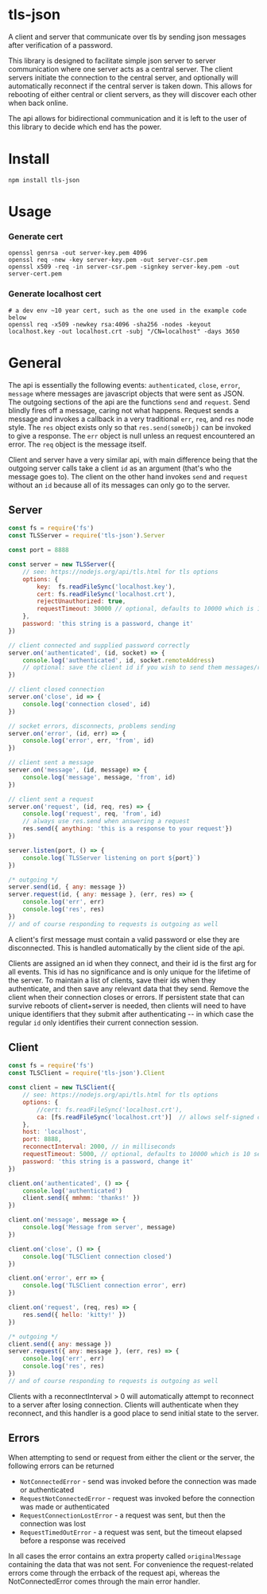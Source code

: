 # tls-json
A client and server that communicate over tls by sending json messages after verification of a password.

This library is designed to facilitate simple json server to server communication where one server acts as a central server. The client servers initiate the connection to the central server, and optionally will automatically reconnect if the central server is taken down. This allows for rebooting of either central or client servers, as they will discover each other when back online. 

The api allows for bidirectional communication and it is left to the user of this library to decide which end has the power.

# Install
    npm install tls-json

# Usage


### Generate cert
```
openssl genrsa -out server-key.pem 4096
openssl req -new -key server-key.pem -out server-csr.pem
openssl x509 -req -in server-csr.pem -signkey server-key.pem -out server-cert.pem
```

### Generate localhost cert
```
# a dev env ~10 year cert, such as the one used in the example code below
openssl req -x509 -newkey rsa:4096 -sha256 -nodes -keyout localhost.key -out localhost.crt -subj "/CN=localhost" -days 3650
```

# General
The api is essentially the following events: `authenticated`, `close`, `error`, `message` where messages are javascript objects that were sent as JSON. The outgoing sections of the api are the functions `send` and `request`. Send blindly fires off a message, caring not what happens. Request sends a message and invokes a callback in a very traditional `err`, `req`, and `res` node style. The `res` object exists only so that `res.send(someObj)` can be invoked to give a response. The `err` object is null unless an request encountered an error. The `req` object is the message itself.

Client and server have a very similar api, with main difference being that the outgoing server calls take a client `id` as an argument (that's who the message goes to). The client on the other hand invokes `send` and `request` without an `id` because all of its messages can only go to the server.

## Server

```javascript
const fs = require('fs')
const TLSServer = require('tls-json').Server

const port = 8888

const server = new TLSServer({
    // see: https://nodejs.org/api/tls.html for tls options
    options: {
        key:  fs.readFileSync('localhost.key'),
        cert: fs.readFileSync('localhost.crt'),
        rejectUnauthorized: true,
        requestTimeout: 30000 // optional, defaults to 10000 which is 10 seconds
    },
    password: 'this string is a password, change it'
})

// client connected and supplied password correctly
server.on('authenticated', (id, socket) => {
    console.log('authenticated', id, socket.remoteAddress)  
    // optional: save the client id if you wish to send them messages/requests 
})

// client closed connection
server.on('close', id => {
    console.log('connection closed', id)
})

// socket errors, disconnects, problems sending
server.on('error', (id, err) => {
    console.log('error', err, 'from', id)
})

// client sent a message
server.on('message', (id, message) => {
    console.log('message', message, 'from', id)
})

// client sent a request
server.on('request', (id, req, res) => {
    console.log('request', req, 'from', id)
    // always use res.send when answering a request
    res.send({ anything: 'this is a response to your request'}) 
})

server.listen(port, () => {
    console.log(`TLSServer listening on port ${port}`)
})

/* outgoing */
server.send(id, { any: message })
server.request(id, { any: message }, (err, res) => {
    console.log('err', err)
    console.log('res', res)
})
// and of course responding to requests is outgoing as well
```
A client's first message must contain a valid password or else they are disconnected. This is handled automatically by the client side of the api.

Clients are assigned an id when they connect, and their id is the first arg for all events. This id has no significance and is only unique for the lifetime of the server. To maintain a list of clients, save their ids when they authenticate, and then save any relevant data that they send. Remove the client when their connection closes or errors. If persistent state that can survive reboots of client+server is needed, then clients will need to have unique identifiers that they submit after authenticating -- in which case the regular `id` only identifies their current connection session.

## Client
```javascript
const fs = require('fs')
const TLSClient = require('tls-json').Client

const client = new TLSClient({
    // see: https://nodejs.org/api/tls.html for tls options
    options: {
        //cert: fs.readFileSync('localhost.crt'),       
        ca: [fs.readFileSync('localhost.crt')]  // allows self-signed certs
    },    
    host: 'localhost',
    port: 8888,
    reconnectInterval: 2000, // in milliseconds
    requestTimeout: 5000, // optional, defaults to 10000 which is 10 seconds
    password: 'this string is a password, change it'
})

client.on('authenticated', () => {
    console.log('authenticated')
    client.send({ mmhmm: 'thanks!' })
})

client.on('message', message => {
    console.log('Message from server', message)
})

client.on('close', () => {
    console.log('TLSClient connection closed')
})

client.on('error', err => {
    console.log('TLSClient connection error', err)
})

client.on('request', (req, res) => {
    res.send({ hello: 'kitty!' })
})

/* outgoing */
client.send({ any: message })
server.request({ any: message }, (err, res) => {
    console.log('err', err)
    console.log('res', res)
})
// and of course responding to requests is outgoing as well
```

Clients with a reconnectInterval > 0 will automatically attempt to reconnect to a server after losing connection. Clients will authenticate when they reconnect, and this handler is a good place to send initial state to the server.

## Errors
When attempting to send or request from either the client or the server, the following errors can be returned

* `NotConnectedError` - send was invoked before the connection was made or authenticated
* `RequestNotConnectedError` - request was invoked before the connection was made or authenticated
* `RequestConnectionLostError` - a request was sent, but then the connection was lost
* `RequestTimedOutError` - a request was sent, but the timeout elapsed before a response was received

In all cases the error contains an extra property called `originalMessage` containing the data that was not sent. For convenience the request-related errors come through the errback of the request api, whereas the NotConnectedError comes through the main error handler.
